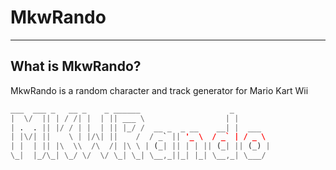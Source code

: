 # MkwRando
<hr/>

## What is MkwRando?

MkwRando is a random character and track generator for Mario Kart Wii

```matlab
___  ___ _   __ _    _ ______                    _        
|  \/  || | / /| |  | || ___ \                  | |       
| .  . || |/ / | |  | || |_/ /  __ _  _ __    __| |  ___  
| |\/| ||    \ | |/\| ||    /  / _` || '_ \  / _` | / _ \ 
| |  | || |\  \\  /\  /| |\ \ | (_| || | | || (_| || (_) |
\_|  |_/\_| \_/ \/  \/ \_| \_| \__,_||_| |_| \__,_| \___/ 
```
